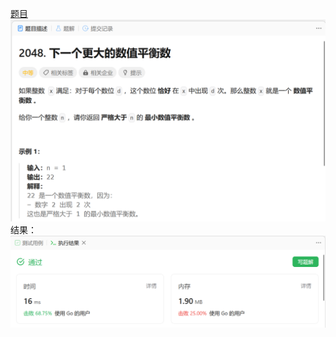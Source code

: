 [题目](https://leetcode.cn/problems/next-greater-numerically-balanced-number/)
![pic](img.png)
结果：
![pic](result.png)